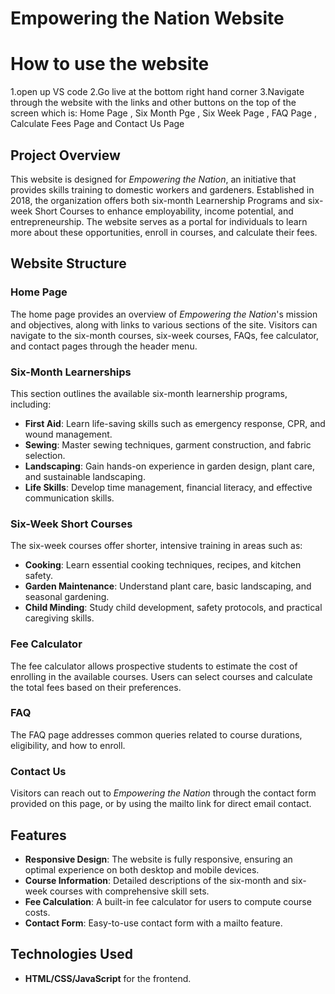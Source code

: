 # Empowering the Nation Website

# How to use the website
 1.open up VS code 
 2.Go live at the bottom right hand corner
 3.Navigate through the website with the links and other buttons on the top of the screen which is: Home Page , Six Month Pge , Six Week Page , FAQ Page , Calculate Fees Page and Contact Us Page

## Project Overview

This website is designed for *Empowering the Nation*, an initiative that provides skills training to domestic workers and gardeners. Established in 2018, the organization offers both six-month Learnership Programs and six-week Short Courses to enhance employability, income potential, and entrepreneurship. The website serves as a portal for individuals to learn more about these opportunities, enroll in courses, and calculate their fees.

## Website Structure

### Home Page
The home page provides an overview of *Empowering the Nation*'s mission and objectives, along with links to various sections of the site. Visitors can navigate to the six-month courses, six-week courses, FAQs, fee calculator, and contact pages through the header menu.

### Six-Month Learnerships
This section outlines the available six-month learnership programs, including:
- **First Aid**: Learn life-saving skills such as emergency response, CPR, and wound management.
- **Sewing**: Master sewing techniques, garment construction, and fabric selection.
- **Landscaping**: Gain hands-on experience in garden design, plant care, and sustainable landscaping.
- **Life Skills**: Develop time management, financial literacy, and effective communication skills.

### Six-Week Short Courses
The six-week courses offer shorter, intensive training in areas such as:
- **Cooking**: Learn essential cooking techniques, recipes, and kitchen safety.
- **Garden Maintenance**: Understand plant care, basic landscaping, and seasonal gardening.
- **Child Minding**: Study child development, safety protocols, and practical caregiving skills.

### Fee Calculator
The fee calculator allows prospective students to estimate the cost of enrolling in the available courses. Users can select courses and calculate the total fees based on their preferences.

### FAQ
The FAQ page addresses common queries related to course durations, eligibility, and how to enroll.

### Contact Us
Visitors can reach out to *Empowering the Nation* through the contact form provided on this page, or by using the mailto link for direct email contact.

## Features

- **Responsive Design**: The website is fully responsive, ensuring an optimal experience on both desktop and mobile devices.
- **Course Information**: Detailed descriptions of the six-month and six-week courses with comprehensive skill sets.
- **Fee Calculation**: A built-in fee calculator for users to compute course costs.
- **Contact Form**: Easy-to-use contact form with a mailto feature.

## Technologies Used

- **HTML/CSS/JavaScript** for the frontend.

